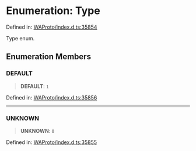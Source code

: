 # Enumeration: Type

Defined in: [WAProto/index.d.ts:35854](https://github.com/Fokusdotid/Baileys/blob/58a03b5a49cf326e1050515994499cb0bb76662f/WAProto/index.d.ts#L35854)

Type enum.

## Enumeration Members

### DEFAULT

> **DEFAULT**: `1`

Defined in: [WAProto/index.d.ts:35856](https://github.com/Fokusdotid/Baileys/blob/58a03b5a49cf326e1050515994499cb0bb76662f/WAProto/index.d.ts#L35856)

***

### UNKNOWN

> **UNKNOWN**: `0`

Defined in: [WAProto/index.d.ts:35855](https://github.com/Fokusdotid/Baileys/blob/58a03b5a49cf326e1050515994499cb0bb76662f/WAProto/index.d.ts#L35855)
